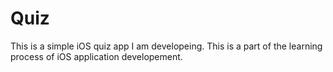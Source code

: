 Quiz
====
This is a simple iOS quiz app I am developeing. This is a part of the learning process of iOS application developement.
